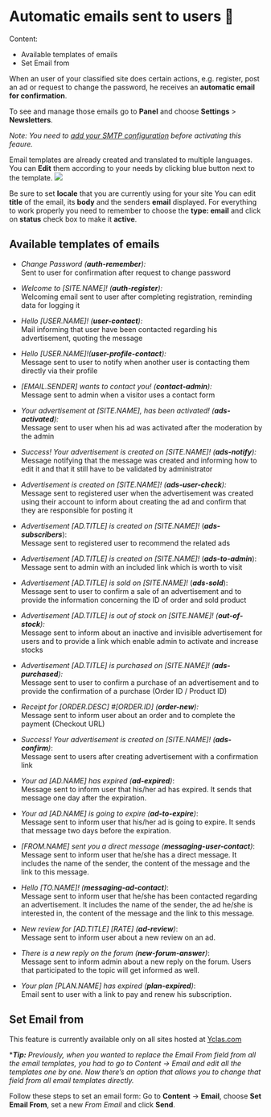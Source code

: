 # Automatic emails sent to users 📧
Content:
-   Available templates of emails
-   Set Email from

When an user of your classified site does certain actions, e.g. register, post an ad or request to change the password, he receives an  **automatic email for confirmation**. 

To see and manage those emails go to  **Panel**  and choose  **Settings**  > **Newsletters**.

*Note: You need to [add your SMTP configuration](Email-settings-SMTP-configuration.md) before activating this feaure.*

Email templates are already created and translated to multiple languages. You can  **Edit**  them according to your needs by clicking blue button next to the template.
![](https://github.com/yclas/guides/blob/master/images/editemail.png)

  Be sure to set  **locale**  that you are currently using for your site  You can edit  **title**  of the email, its  **body**  and the senders  **email**  displayed. For everything to work properly you need to remember to choose the  **type: email**  and click on  **status**  check box to make it  **active**.

## Available templates of emails

- _Change Password (_**_auth-remember_**_):_  
Sent to user for confirmation after request to change password

  
- _Welcome to [SITE.NAME]! (_**_auth-register_**_):_  
Welcoming email sent to user after completing registration, reminding data for logging it

  
- _Hello [USER.NAME]! (_**_user-contact_**_):_  
Mail informing that user have been contacted regarding his advertisement, quoting the message

  
- _Hello [USER.NAME]!(_**_user-profile-contact_**_):_  
Message sent to user to notify when another user is contacting them directly via their profile

  
- _[EMAIL.SENDER] wants to contact you! (_**_contact-admin_**_):_  
Message sent to admin when a visitor uses a contact form

  
- _Your advertisement at [SITE.NAME], has been activated! (_**_ads-activated_**_):_  
Message sent to user when his ad was activated after the moderation by the admin

  
- _Success! Your advertisement is created on [SITE.NAME]! (_**_ads-notify_**_):_  
Message notifying that the message was created and informing how to edit it and that it still have to be validated by administrator

  
- _Advertisement is created on [SITE.NAME]! (_**_ads-user-check_**_):_  
Message sent to registered user when the advertisement was created using their account to inform about creating the ad and confirm that they are responsible for posting it

  
- _Advertisement [AD.TITLE] is created on [SITE.NAME]!_  (**_ads-subscribers_**):  
Message sent to registered user to recommend the related ads

  
- _Advertisement [AD.TITLE] is created on [SITE.NAME]!_  (**_ads-to-admin_**):  
Message sent to admin with an included link which is worth to visit

  
- _Advertisement [AD.TITLE] is sold on [SITE.NAME]!_  (**_ads-sold_**):  
Message sent to user to confirm a sale of an advertisement and to provide the information concerning the ID of order and sold product

  
- _Advertisement [AD.TITLE] is out of stock on [SITE.NAME]!_  _(**out-of-stock**):_  
Message sent to inform about an inactive and invisible advertisement for users and to provide a link which enable admin to activate and increase stocks

  
- _Advertisement [AD.TITLE] is purchased on [SITE.NAME]!_  _(**ads-purchased**):_  
Message sent to user to confirm a purchase of an advertisement and to provide the confirmation of a purchase (Order ID / Product ID)

  
- _Receipt for [ORDER.DESC] #[ORDER.ID]_  _(**order-new**):_  
Message sent to inform user about an order and to complete the payment (Checkout URL)

  
- _Success! Your advertisement is created on [SITE.NAME]! (_**_ads-confirm_**_)_:  
Message sent to users after creating advertisement with a confirmation link

  
- _Your ad [AD.NAME] has expired (_**_ad-expired_**_)_:  
Message sent to inform user that his/her ad has expired. It sends that message one day after the expiration.

  
- _Your ad [AD.NAME] is going to expire (_**_ad-to-expire_**_)_:  
Message sent to inform user that his/her ad is going to expire. It sends that message two days before the expiration.

  
- _[FROM.NAME] sent you a direct message (_**_messaging-user-contact_**_)_:  
Message sent to inform user that he/she has a direct message. It includes the name of the sender, the content of the message and the link to this message.

  
- _Hello [TO.NAME]! (_**_messaging-ad-contact_**_)_:  
Message sent to inform user that he/she has been contacted regarding an advertisement. It includes the name of the sender, the ad he/she is interested in, the content of the message and the link to this message.

  
- _New review for [AD.TITLE] [RATE] (_**_ad-review_**_)_:  
Message sent to inform user about a new review on an ad.

  
- _There is a new reply on the forum (_**_new-forum-answer_**_)_:  
Message sent to inform admin about a new reply on the forum. Users that participated to the topic will get informed as well.

  
- _Your plan [PLAN.NAME] has expired (_**_plan-expired_**_)_:  
Email sent to user with a link to pay and renew his subscription.

## Set Email from

This feature is currently available only on all sites hosted at  [Yclas.com](https://yclas.com/)

****Tip:** Previously, when you wanted to replace the Email From field from all the email templates, you had to go to Content -> Email and edit all the templates one by one. Now there’s an option that allows you to change that field from all email templates directly.*

Follow these steps to set an email form: 
Go to  **Content**  ->  **Email**, choose  **Set Email From**, set a new  _From Email_  and click  **Send**.

